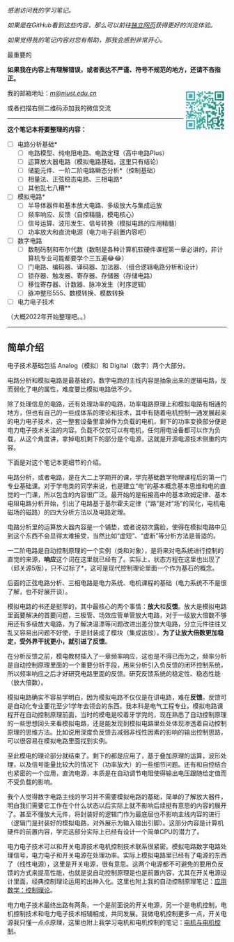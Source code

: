 

*感谢访问我的学习笔记。*

*如果是在GitHub看到这些内容，那么可以前往[独立网页](https://xymeng.xyz/Electronics/)获得更好的浏览体验。*

*如果觉得我的笔记内容对您有帮助，那我会感到非常开心。*

最重要的

**如果我在内容上有理解错误，或者表达不严谨、符号不规范的地方，还请不吝指正。**

<img src = "./images/wechat.png" width="100px" align="right">

我的邮箱地址：[*m@njust.edu.cn*]()

或者扫描右侧二维码添加我的微信交流

---

**这个笔记本将要整理的内容：**
- [ ] 电路分析基础*
    - [ ] 电路模型、纯电阻电路、电路定理（高中电路Plus）
    - [ ] 运算放大器电路（模拟电路基础，这里只有结论）
    - [ ] 储能元件、一阶二阶电路瞬态分析*（控制基础）
    - [ ] 相量法、正弦稳态电路、三相电路*
    - [ ] 其他乱七八糟**

- [ ] 模拟电路*
    - [ ] 半导体器件和基本放大电路、多级放大与集成运放
    - [ ] 频率响应、反馈（自控精髓，模电核心）
    - [ ] 信号运算、波形发生、信号转换（模拟电路的应用精髓）
    - [ ] 功率放大和直流电源（电力电子前置内容吧）

- [ ] 数字电路
    - [ ] 数制码制和布尔代数（数制是各种计算机软硬件课程第一章必讲的，非计算机专业可能都要学个三五遍😂😂）
    - [ ] 门电路、编码器、译码器、加法器、（组合逻辑电路分析和设计）
    - [ ] 锁存器、触发器、寄存器、存储器（存储电路）
    - [ ] 移位寄存器、计数器、脉冲发生（时序逻辑）
    - [ ] 脉冲整形555、数模转换、模数转换
- [ ] 电力电子技术

（大概2022年开始整理吧。。）

---

## 简单介绍

电子技术基础包括 Analog（模拟）和 Digital（数字）两个大部分。

电路分析和模拟电路是最基础的，数字电路的主线内容是抽象出来的逻辑电路，反而弱化了电的属性，难度要比模拟电路低不少。

除了处理信息的电路，还有处理功率的电路，功率电路原理上和模拟电路有相通的地方，但也有自己的一些成体系的理论和技术，其中有随着电机控制一通发展起来的电力电子技术，这一整套设备里拿掉作为负载的电机，剩下的功率变换部分便是电力电子技术关注的内容。负载不仅仅可以有电机，任何用电设备都可以作为负载，从这个角度讲，拿掉电机剩下的部分是个电源，这就是开源电源技术侧重的内容。

下面是对这个笔记本更细节的介绍。

电路分析，或者电路，是在大二上学期开的课，学完基础数学物理课程后的第一门专业基础课。对于学电类的同学来说，也是建立“电”的基本概念基本思维和电的直觉的一门课，所以包含的内容很广泛。最开始的是衔接高中的基本欧姆定律、基本电阻电路分析开始，引出了电路基于基尔霍夫定律（“路”是对“场”的简化，电机电磁场的磁路）的四大分析方法以及电路定理。

电路分析里的运算放大器内容是一个铺垫，或者说初次露脸，使得在模拟电路中见到这个东西不会显得太难接受，当然比如“虚短”、“虚断”等分析方法是普适的。

一二阶电路是自动控制原理的一个实例（类和对象），是将来对电系统进行控制的直觉的来源，**响应**这个词在这里就已经有了。实际上，状态方程在这里也出现了（邱关源5版），只不过标了*，这可是现代控制理论里面一个作为基石的概念。

后面的正弦电路分析、三相电路是电力系统、电机课程的基础（电力系统不不是很了解，也不好展开谈）。

模拟电路的书还是挺厚的，其中最核心的两个事情：**放大**和**反馈**。放大是模拟电路里面要解决的首要问题，三极管、场效应管单管放大电路，对于一级放大倍数不够用还有多级放大电路，为了解决温漂等问题改进出差分放大电路，分立元件往往又乱又容易出问题不好使，于是封装成了模块（集成运放）。**为了让放大倍数更加稳定，受外界干扰更小，就引进了反馈**。

在分析反馈之前，模电教材插入了一章频率响应，这也是不得已而为之，频率分析是自动控制原理里面的一个重要分析手段，用来分析引入负反馈的闭环控制系统，所以频率响应之后才好研究电路里面的反馈。研究反馈系统的稳定性、稳态性能（放大倍数）。

模拟电路确实不容易学明白，因为模拟电路不仅仅是在讲电路，难在**反馈**。反馈可是自动化专业要花至少1学年去领会的东西。我本科是电气工程专业，模拟电路课程开在自动控制原理前面，当时的模电是咬着牙学完的，现在熟悉了自动控制原理的一些思想回头来看模拟电路，还是能发现到模拟电路里处处体现渗透着自动控制原理的思维方法。比如说用深度负反馈去减弱非线性因素的影响的输出控制思路，可以很容易在模拟电路里面找到实例。

至此模电的理论部分就结束了。剩下的都是应用了，基于叠加原理的运算，波形处理，以及信号能量比较大的情况下（功率放大）的一些细节问题。还有和自控结合也紧密的一个应用，直流电源，本质是在自动调节电阻使得输出电压跟随给定值而不受负载的影响。

我个人觉得数字电路主线的学习并不需要模拟电路的基础，简单的了解放大器件，明白我们需要它工作在个什么状态以后实际上就不影响后续挺有意思的内容的展开了。甚至不懂放大元件，将封装好的逻辑门作为最底层也不影响主线内容的进行（逻辑门是封装好的模拟电路，对外展示为输入输出引脚）。这部分内容是计算机硬件的前置内容，学完这部分实际上已经有设计一个简单CPU的潜力了。

电力电子技术可以和开关电源技术电机控制技术联系很紧密。模拟电路数字电路处理信号，电力电子和开关电源在处理功率。实际上模拟电路里已经有了电源的东西了（线性电源），这里是开关电源，很有意思。这两个电源都不可避免的要用负反馈的方式来提高性能，也就是说自动控制原理是也是前置内容，尤其在开关电源设计里面，经典控制理论运用的出神入化。这里也附上我的自动控制原理笔记：[应用数学：控制理论](https://xymeng.xyz/Math/part4/)。

电力电子技术最终出路有两条，一个是前面说的开关电源，另一个是电机控制，电机控制技术和电力电子技术相辅相成，共同发展。我做电机控制更多一点，开关电源我只懂一点点原理，这里也附上我学习电机和电机控制的笔记：[电机与电机控制](https://xymeng.xyz/Motor-Control/)。

